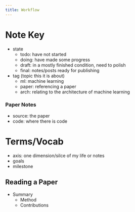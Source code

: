 ```yaml
---
title: Workflow
---
```


# Note Key
- state
    - todo: have not started
    - doing: have made some progress
    - draft: in a mostly finished condition, need to polish
    - final: notes/posts ready for publishing
- tag (topic this it is about)
	- ml: machine learning
	- paper: referencing a paper
	- arch: relating to the architecture of machine learning

### Paper Notes
- source: the paper
- code: where there is code

# Terms/Vocab
- axis: one dimension/silce of my life or notes
- goals
- milestone

## Reading a Paper
- Summary
	- Method
	- Contributions